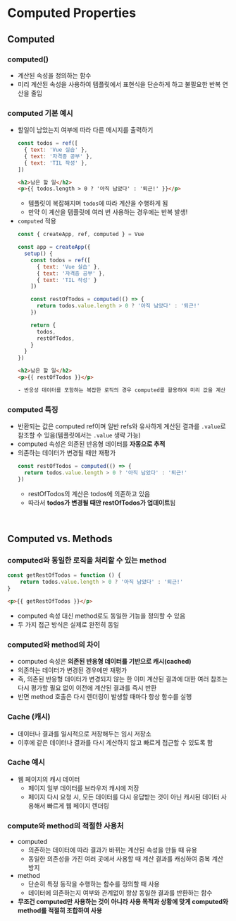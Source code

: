 # Computed Properties

## Computed

### computed()
- 계산된 속성을 정의하는 함수
- 미리 계산된 속성을 사용하여 템플릿에서 표현식을 단순하게 하고 불필요한 반복 연산을 줄임

### computed 기본 예시
- 할일이 남았는지 여부에 따라 다른 메시지를 출력하기
    ```jsx
    const todos = ref([
      { text: 'Vue 실습' },
      { text: '자격증 공부' },
      { text: 'TIL 작성' },
    ])
    ```
    ```html
    <h2>남은 할 일</h2>
    <p>{{ todos.length > 0 ? '아직 남았다' : '퇴근!' }}</p>
    ```
    - 템플릿이 복잡해지며 `todos`에 따라 계산을 수행하게 됨
    - 만약 이 계산을 템플릿에 여러 번 사용하는 경우에는 반복 발생!
- `computed` 적용
    ```jsx
    const { createApp, ref, computed } = Vue
  
    const app = createApp({
      setup() {
        const todos = ref([
          { text: 'Vue 실습' },
          { text: '자격증 공부' },
          { text: 'TIL 작성' }
        ])
    
        const restOfTodos = computed(() => {
          return todos.value.length > 0 ? '아직 남았다' : '퇴근!'
        })
    
        return {
          todos,
          restOfTodos,
        }
      }
    })
    ```
    ```html
    <h2>남은 할 일</h2>
    <p>{{ restOfTodos }}</p>
    
    - 반응성 데이터를 포함하는 복잡한 로직의 경우 computed를 활용하여 미리 값을 계산

### computed 특징
- 반환되는 값은 computed ref이며 일반 refs와 유사하게 계산된 결과를 `.value`로 참조할 수 있음(템플릿에서는 `.value` 생략 가능)
- computed 속성은 의존된 반응형 데이터를 **자동으로 추적**
- 의존하는 데이터가 변경될 때만 재평가
    ```jsx
    const restOfTodos = computed(() => {
      return todos.value.length > 0 ? '아직 남았다' : '퇴근!'
    })
    ```
    - restOfTodos의 계산은 todos에 의존하고 있음
    - 따라서 **todos가 변경될 때만 restOfTodos가 업데이트**됨

<br>

## Computed vs. Methods

### computed와 동일한 로직을 처리할 수 있는 method
```jsx
const getRestOfTodos = function () {
	return todos.value.length > 0 ? '아직 남았다' : '퇴근!'
}
```
```html
<p>{{ getRestOfTodos }}</p>
```
- computed 속성 대신 method로도 동일한 기능을 정의할 수 있음
- 두 가지 접근 방식은 실제로 완전히 동일

### computed와 method의 차이
- computed 속성은 **의존된 반응형 데이터를 기반으로 캐시(cached)**
- 의존하는 데이터가 변경된 경우에만 재평가
- 즉, 의존된 반응형 데이터가 변경되지 않는 한 이미 계산된 결과에 대한 여러 참조는 다시 평가할 필요 없이 이전에 계산된 결과를 즉시 반환
- 반면 method 호출은 다시 렌더링이 발생할 때마다 항상 함수를 실행

### Cache (캐시)
- 데이터나 결과를 일시적으로 저장해두는 임시 저장소
- 이후에 같은 데이터나 결과를 다시 계산하지 않고 빠르게 접근할 수 있도록 함

### Cache 예시
- 웹 페이지의 캐시 데이터
    - 페이지 일부 데이터를 브라우저 캐시에 저장
    - 페이지 다시 요청 시, 모든 데이터를 다시 응답받는 것이 아닌 캐시된 데이터 사용해서 빠르게 웹 페이지 렌더링

### compute와 method의 적절한 사용처
- computed
    - 의존하는 데이터에 따라 결과가 바뀌는 계산된 속성을 만들 때 유용
    - 동일한 의존성을 가진 여러 곳에서 사용할 때 계산 결과를 캐싱하여 중복 계산 방지
- method
    - 단순히 특정 동작을 수행하는 함수를 정의할 때 사용
    - 데이터에 의존하는지 여부와 관계없이 항상 동일한 결과를 반환하는 함수
- **무조건 computed만 사용하는 것이 아니라 사용 목적과 상황에 맞게 computed와 method를 적절히 조합하여 사용**